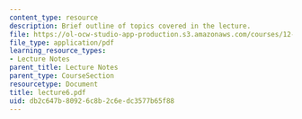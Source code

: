 ```yaml
---
content_type: resource
description: Brief outline of topics covered in the lecture.
file: https://ol-ocw-studio-app-production.s3.amazonaws.com/courses/12-800-fluid-dynamics-of-the-atmosphere-and-ocean-fall-2004/db2c647b80926c8b2c6edc3577b65f88_lecture6.pdf
file_type: application/pdf
learning_resource_types:
- Lecture Notes
parent_title: Lecture Notes
parent_type: CourseSection
resourcetype: Document
title: lecture6.pdf
uid: db2c647b-8092-6c8b-2c6e-dc3577b65f88
---
```

